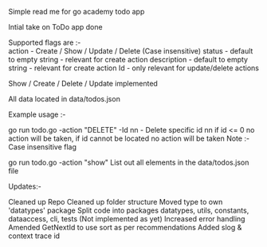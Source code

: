 Simple read me for go academy todo app

Intial take on ToDo app done

Supported flags are :-  
    action      - Create / Show / Update / Delete (Case insensitive)
    status      - default to empty string - relevant for create action
    description - default to empty string - relevant for create action
    Id          - only relevant for update/delete actions

Show / Create / Delete / Update implemented

All data located in data/todos.json

Example usage :- 

go run todo.go -action "DELETE" -Id nn - Delete specific id nn
if id <= 0 no action will be taken, if id cannot be located no action will be taken
Note :- Case insensitive flag

go run todo.go -action "show" 
List out all elements in the data/todos.json file

Updates:-

Cleaned up Repo
Cleaned up folder structure
Moved type to own 'datatypes' package
Split code into packages datatypes, utils, constants, dataaccess, cli, tests (Not implemented as yet)
Increased error handling
Amended GetNextId to use sort as per recommendations
Added slog & context trace id
